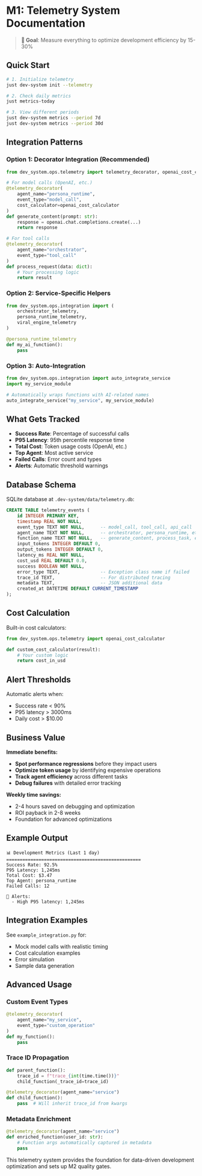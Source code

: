 # M1: Telemetry System Documentation

> **🎯 Goal**: Measure everything to optimize development efficiency by 15-30%

## Quick Start

```bash
# 1. Initialize telemetry
just dev-system init --telemetry

# 2. Check daily metrics
just metrics-today

# 3. View different periods
just dev-system metrics --period 7d
just dev-system metrics --period 30d
```

## Integration Patterns

### Option 1: Decorator Integration (Recommended)

```python
from dev_system.ops.telemetry import telemetry_decorator, openai_cost_calculator

# For model calls (OpenAI, etc.)
@telemetry_decorator(
    agent_name="persona_runtime",
    event_type="model_call",
    cost_calculator=openai_cost_calculator
)
def generate_content(prompt: str):
    response = openai.chat.completions.create(...)
    return response

# For tool calls
@telemetry_decorator(
    agent_name="orchestrator",
    event_type="tool_call"
)
def process_request(data: dict):
    # Your processing logic
    return result
```

### Option 2: Service-Specific Helpers

```python
from dev_system.ops.integration import (
    orchestrator_telemetry,
    persona_runtime_telemetry,
    viral_engine_telemetry
)

@persona_runtime_telemetry
def my_ai_function():
    pass
```

### Option 3: Auto-Integration

```python
from dev_system.ops.integration import auto_integrate_service
import my_service_module

# Automatically wraps functions with AI-related names
auto_integrate_service("my_service", my_service_module)
```

## What Gets Tracked

- **Success Rate**: Percentage of successful calls
- **P95 Latency**: 95th percentile response time
- **Total Cost**: Token usage costs (OpenAI, etc.)
- **Top Agent**: Most active service
- **Failed Calls**: Error count and types
- **Alerts**: Automatic threshold warnings

## Database Schema

SQLite database at `.dev-system/data/telemetry.db`:

```sql
CREATE TABLE telemetry_events (
    id INTEGER PRIMARY KEY,
    timestamp REAL NOT NULL,
    event_type TEXT NOT NULL,      -- model_call, tool_call, api_call
    agent_name TEXT NOT NULL,      -- orchestrator, persona_runtime, etc.
    function_name TEXT NOT NULL,   -- generate_content, process_task, etc.
    input_tokens INTEGER DEFAULT 0,
    output_tokens INTEGER DEFAULT 0,
    latency_ms REAL NOT NULL,
    cost_usd REAL DEFAULT 0.0,
    success BOOLEAN NOT NULL,
    error_type TEXT,               -- Exception class name if failed
    trace_id TEXT,                 -- For distributed tracing
    metadata TEXT,                 -- JSON additional data
    created_at DATETIME DEFAULT CURRENT_TIMESTAMP
);
```

## Cost Calculation

Built-in cost calculators:

```python
from dev_system.ops.telemetry import openai_cost_calculator

def custom_cost_calculator(result):
    # Your custom logic
    return cost_in_usd
```

## Alert Thresholds

Automatic alerts when:
- Success rate < 90%
- P95 latency > 3000ms  
- Daily cost > $10.00

## Business Value

**Immediate benefits:**
- **Spot performance regressions** before they impact users
- **Optimize token usage** by identifying expensive operations
- **Track agent efficiency** across different tasks
- **Debug failures** with detailed error tracking

**Weekly time savings:**
- 2-4 hours saved on debugging and optimization
- ROI payback in 2-8 weeks
- Foundation for advanced optimizations

## Example Output

```
📊 Development Metrics (Last 1 day)
==================================================
Success Rate: 92.5%
P95 Latency: 1,245ms
Total Cost: $3.47
Top Agent: persona_runtime
Failed Calls: 12

🚨 Alerts:
  - High P95 latency: 1,245ms
```

## Integration Examples

See `example_integration.py` for:
- Mock model calls with realistic timing
- Cost calculation examples
- Error simulation
- Sample data generation

## Advanced Usage

### Custom Event Types

```python
@telemetry_decorator(
    agent_name="my_service",
    event_type="custom_operation"
)
def my_function():
    pass
```

### Trace ID Propagation

```python
def parent_function():
    trace_id = f"trace_{int(time.time())}"
    child_function(_trace_id=trace_id)

@telemetry_decorator(agent_name="service")
def child_function():
    pass  # Will inherit trace_id from kwargs
```

### Metadata Enrichment

```python
@telemetry_decorator(agent_name="service")  
def enriched_function(user_id: str):
    # Function args automatically captured in metadata
    pass
```

This telemetry system provides the foundation for data-driven development optimization and sets up M2 quality gates.